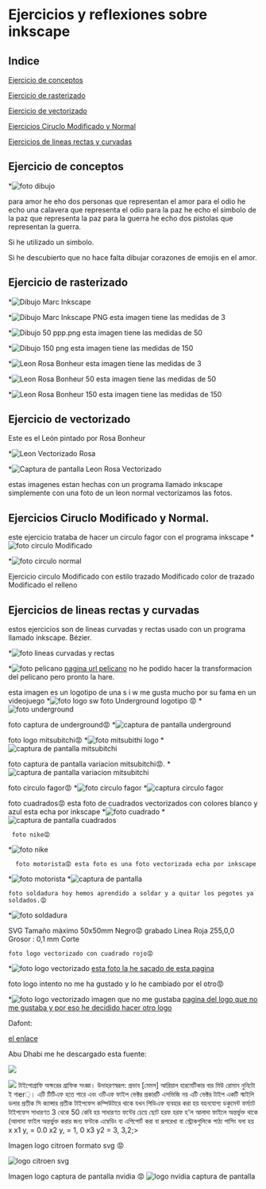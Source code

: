 # Ejercicios y reflexiones sobre inkscape

## Indice

[Ejercicio de conceptos](https://github.com/marc125678/Soldadura-dise-o/blob/main/IMG_20210324_105723.jpg)

 [Ejercicio de rasterizado](https://github.com/marc125678/Soldadura-dise-o/blob/main/dibujo%20Marc.svg)
 
 [Ejercicio de vectorizado](https://github.com/marc125678/Soldadura-dise-o/blob/main/path24.png)
 
 [Ejercicios Ciruclo Modificado y Normal](#ejercicios-ciruclo-modificado-y-normal)
 
 [Ejercicios de lineas rectas y curvadas](#ejercicios-de-lineas-rectas-y-curvadas)
 
 
 

## Ejercicio de conceptos

*![foto dibujo](https://github.com/marc125678/Soldadura-dise-o/blob/main/IMG_20210324_105723.jpghttps://github.com/marc125678/Soldadura-dise-o/blob/main/IMG_20210324_105723.jpg)

para amor he eho dos personas que representan el amor
para el odio he echo una calavera que representa el odio 
para la paz he echo el simbolo de la paz que representa la paz 
para la guerra he echo dos pistolas que representan la guerra.


Si he utilizado un simbolo.

Si he descubierto que no hace falta dibujar corazones de emojis en el amor. 

## Ejercicio de rasterizado

*![Dibujo Marc Inkscape](https://github.com/marc125678/Soldadura-dise-o/blob/main/dibujo%20Marc.svg)

*![Dibujo Marc Inkscape PNG](https://github.com/marc125678/Soldadura-dise-o/blob/main/path236.png)
esta imagen tiene las medidas de 3 


*![Dibujo 50 ppp.png](https://github.com/marc125678/Soldadura-dise-o/blob/main/dibujo50ppp.png) 
esta imagen tiene las medidas de 50 

*![Dibujo 150 png](https://github.com/marc125678/Soldadura-dise-o/blob/main/dibujo%20150%20png.png)
esta imagen tiene las medidas de 150 

*![Leon Rosa Bonheur](https://github.com/marc125678/Soldadura-dise-o/blob/main/Leon%20Rosa%20Bonheur.png)
esta imagen tiene las medidas de 3

*![Leon Rosa Bonheur 50](https://github.com/marc125678/Soldadura-dise-o/blob/main/Leon%20Rosa%20Bonheur50.png)
esta imagen tiene las medidas de 50

*![Leon Rosa Bonheur 150](https://github.com/marc125678/Soldadura-dise-o/blob/main/Leon%20Rosa%20Bonheur150.png)
esta imagen tiene las medidas de 150

## Ejercicio de vectorizado

Este es el León pintado por Rosa Bonheur

*![Leon Vectorizado Rosa](https://github.com/marc125678/Soldadura-dise-o/blob/main/path24.png)

*![Captura de pantalla Leon Rosa Vectorizado](https://github.com/marc125678/Soldadura-dise-o/blob/main/Captura%20de%20pantalla%20de%202021-03-25%2012-43-09.png)



estas imagenes estan hechas con un programa llamado inkscape simplemente con una foto de un leon normal vectorizamos las fotos.
 
 ## Ejercicios Ciruclo Modificado y Normal.
este ejercicio trataba de hacer un circulo fagor con el programa inkscape
*![foto circulo Modificado](https://github.com/marc125678/Soldadura-dise-o/blob/main/path10.png)

*![foto circulo normal](https://github.com/marc125678/Soldadura-dise-o/blob/main/bitmap.png)

  Ejercicio circulo Modificado con estilo trazado Modificado color de trazado Modificado el relleno
  
## Ejercicios de lineas rectas y curvadas

 estos ejercicios son de lineas curvadas y rectas usado con un programa llamado inkscape. Bézier.
 
*![foto lineas curvadas y rectas](https://github.com/marc125678/Soldadura-dise-o/blob/main/Captura%20de%20pantalla%20de%202021-03-25%2013-44-08.png)


*![foto pelicano](https://github.com/marc125678/Soldadura-dise-o/blob/main/1-pelicanos_0.jpg)
[pagina url pelicano](https://www.muyinteresante.es/naturaleza/fotos/curiosidades-sobre-los-pelicanos-141610991255)
no he podido hacer la transformacion del pelicano pero pronto la hare.

 
 esta imagen es un logotipo de una s i w me gusta mucho por su fama en un videojuego 
*![foto logo sw](https://github.com/marc125678/Soldadura-dise-o/blob/main/vector-graphic-initials-letter-sw-logo-design-template-emblem-hexagon-204622470.jpg%20Concun%20Marc.svg)
foto Underground logotipo
😡
*![foto underground](https://github.com/marc125678/Soldadura-dise-o/blob/main/LOGO%201%20UNDERGROUND.svg)

foto captura de underground😡
*![captura de pantalla underground](https://github.com/marc125678/Soldadura-dise-o/blob/main/Captura%20de%20pantalla%20de%202021-04-08%2010-56-09.png)


foto logo mitsubitchi😡
 *![foto mitsubithi logo](https://github.com/marc125678/Soldadura-dise-o/blob/main/logo%20mitsubitchi.svg)
 *![captura de pantalla mitsubitchi](https://github.com/marc125678/Soldadura-dise-o/blob/main/Captura%20de%20pantalla%20de%202021-04-08%2012-32-45.png)


foto captura de pantalla variacion mitsubitchi😡.
*![captura de pantalla variacion mitsubitchi](https://github.com/marc125678/Soldadura-dise-o/blob/main/Captura%20de%20pantalla%20de%202021-04-08%2012-42-40.png)

foto circulo fagor😡
*![foto circulo fagor](https://github.com/marc125678/Soldadura-dise-o/blob/main/circulo%20fagor.svg)
*![captura circulo fagor](https://github.com/marc125678/Soldadura-dise-o/blob/main/Captura%20de%20pantalla%20de%202021-04-08%2013-10-09.png)

foto cuadrados😡 esta foto de cuadrados vectorizados con colores blanco y azul esta echa por inkscape
*![foto cuadrado](https://github.com/marc125678/Soldadura-dise-o/blob/main/CUADRADOS.%20Marc%20svg.svg)
*![captura de pantalla cuadrados](https://github.com/marc125678/Soldadura-dise-o/blob/main/Captura%20de%20pantalla%20de%202021-04-09%2009-21-48.png)

     foto nike😡
*![foto nike](https://github.com/marc125678/Soldadura-dise-o/blob/main/Captura%20de%20pantalla%20de%202021-04-09%2012-53-49.png)

      foto motorista😡 esta foto es una foto vectorizada echa por inkscape
*![foto motorista](https://github.com/marc125678/Soldadura-dise-o/blob/main/Captura%20de%20pantalla%20de%202021-04-09%2014-02-14.png)
*![captura de pantalla](https://github.com/marc125678/Soldadura-dise-o/blob/main/Captura%20de%20pantalla%20de%202021-04-09%2013-30-30.png)

    foto soldadura hoy hemos aprendido a soldar y a quitar los pegotes ya soldados.😡
  *![foto soldadura](https://github.com/marc125678/Soldadura-dise-o/blob/main/IMG_20210412_131841.jpg)


SVG 
Tamaño màximo 50x50mm
Negro😡 grabado 
Linea Roja 255,0,0
Grosor : 0,1 mm
Corte

    foto logo vectorizado con cuadrado rojo😡
*![foto logo vectorizado](https://github.com/marc125678/Soldadura-dise-o/blob/main/logo%20vectorizado%20cuadrado%20rojo.svg)
  [esta foto la he sacado de esta pagina](https://thehungryjpeg.com/product/3692778-duck-hunter-esport-mascot-logo-design)

foto logo intento no me ha gustado y lo he cambiado por el otro😡

*![foto logo vectorizado imagen que no me gustaba](https://github.com/marc125678/Soldadura-dise-o/blob/main/Captura%20de%20pantalla%20de%202021-04-15%2010-13-05.png) 
 [pagina del logo que no me gustaba y por eso he decidido hacer otro logo](https://steamcommunity.com/sharedfiles/filedetails/?l=spanish&id=1710105514)
 
 Dafont:
 
 [el enlace](https://www.dafont.com/es/abu-dhabi.font)
 
 Abu Dhabi
 me he descargado esta fuente: 
 
 ![](https://raw.githubusercontent.com/marc125678/Soldadura-dise-o/main/Captura%20de%20pantalla%20de%202021-04-19%2010-20-55.png)
 
 ![](https://github.com/marc125678/Soldadura-dise-o/blob/main/Captura%20de%20pantalla%20de%202021-04-19%2010-53-36.png)
  টাইপোগ্রাফি অক্ষরের গ্রাফিক সংজ্ঞা। উদাহরণস্বরূপ: প্রভাব [মেমস] আরিয়াল হারমেটিকার বার মিউ রোমান নুনিটো ই গাer়।
এটি টিটিএফ হতে পারে এবং ওটিএফ ফাইল ভেক্টর প্রকারটি এসভিজি নয় এটি ভেক্টর টাইপ একটি স্মাইলি ডলার প্রতীক সি ক্যান্সার প্রতীক টাইপফেস কম্পিউটারে থাকে যখন পিডিএফ ব্যবহার করা হয় বহনযোগ্য ডকুমেন্ট ফর্ম্যাট টাইপফেস সাধারণত 3 থেকে 50 কেবি হয় সাধারণত ফন্টের চেয়ে ছোট হরফ হরফ হ'ল আলাদা ফাইলে অন্তর্ভুক্ত থাকে (আলাদা ফাইল অন্তর্ভুক্ত করার জন্য ফন্টকে এম্বেডিং বা এপিপোর্ট করা বা রূপরেখা বা স্ট্রোকগুলিকে পাঠ্য পাসিং বলা হয় x x1 y, = 0.0 x2 y, = 1, 0 x3 y2 = 3, 3,2;>

Imagen logo citroen formato svg 😡

![logo citroen svg](https://user-images.githubusercontent.com/78345869/115839432-eef3eb80-a41a-11eb-9c5e-05aaf71dc6f3.png)

 Imagen logo captura de pantalla nvidia 😡
![logo nvidia captura de pantalla](https://raw.githubusercontent.com/marc125678/Soldadura-dise-o/main/Captura%20de%20pantalla%20de%202021-04-23%2010-23-58.png)
